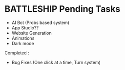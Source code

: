 # BATTLESHIP Pending Tasks
- AI Bot (Probs based system) 
- App Studio??
- Website Generation
- Animations
- Dark mode 

Completed :
- Bug Fixes (One click at a time, Turn system)
